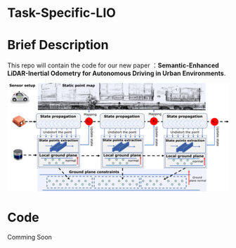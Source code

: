 # Task-Specific-LIO

# Brief Description

This repo will contain the code for our new paper ：**Semantic-Enhanced LiDAR-Inertial Odometry for Autonomous Driving in Urban Environments**.

![Methods](./pics/Methods.png)

# Code

Comming Soon
